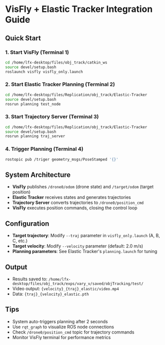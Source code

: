 # VisFly + Elastic Tracker Integration Guide

## Quick Start

### 1. Start VisFly (Terminal 1)
```bash
cd /home/lfx-desktop/files/obj_track/catkin_ws
source devel/setup.bash
roslaunch visfly visfly_only.launch
```

### 2. Start Elastic Tracker Planning (Terminal 2)  
```bash
cd /home/lfx-desktop/files/Replication/obj_track/Elastic-Tracker
source devel/setup.bash
rosrun planning test_node
```

### 3. Start Trajectory Server (Terminal 3)
```bash
cd /home/lfx-desktop/files/Replication/obj_track/Elastic-Tracker  
source devel/setup.bash
rosrun planning traj_server
```

### 4. Trigger Planning (Terminal 4)
```bash
rostopic pub /triger geometry_msgs/PoseStamped '{}'
```

## System Architecture

- **VisFly** publishes `/drone0/odom` (drone state) and `/target/odom` (target position)
- **Elastic Tracker** receives states and generates trajectories 
- **Trajectory Server** converts trajectories to `/drone0/position_cmd`
- **VisFly** executes position commands, closing the control loop

## Configuration

- **Target trajectory**: Modify `--traj` parameter in `visfly_only.launch` (A, B, C, etc.)
- **Target velocity**: Modify `--velocity` parameter (default: 2.0 m/s)
- **Planning parameters**: See Elastic Tracker's `planning.launch` for tuning

## Output

- Results saved to: `/home/lfx-desktop/files/obj_track/exps/vary_v/saved/objTracking/test/`
- Video output: `{velocity}_{traj}_elastic/video.mp4`
- Data: `{traj}_{velocity}_elastic.pth`

## Tips

- System auto-triggers planning after 2 seconds
- Use `rqt_graph` to visualize ROS node connections
- Check `/drone0/position_cmd` topic for trajectory commands
- Monitor VisFly terminal for performance metrics